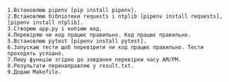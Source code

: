 

    1.Встановлюю pipenv [pip install pipenv].
    2.Встановлюю бібліотеки requests i ntplib [pipenv install requests], [pipenv install ntplib].
    3.Створюю app.py i копіюю код.
    4.Перевіряю чи код працює правильно. Код працює правильно.
    5.Встановлюю pytest [pipenv install pytest].
    6.Запускаю тести щоб перевірити чи код працює правильно. Тести проходять успішно.
    7.Пишу функцію згiдно до завдання перевірки часу AM/PM.
    8.Результати перенаправляю у result.txt.
    9.Додаю Makefile.


